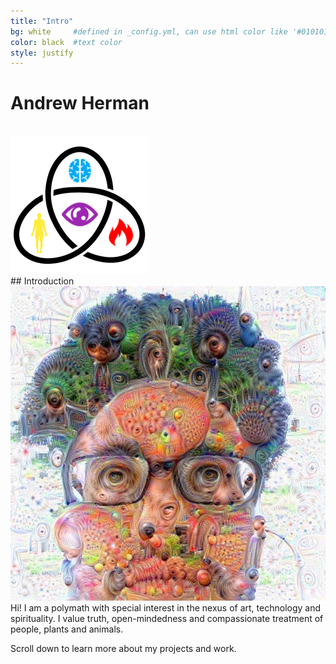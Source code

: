 ```yaml
---
title: "Intro"
bg: white     #defined in _config.yml, can use html color like '#010101'
color: black  #text color
style: justify
---
```


# Andrew Herman
<br>
<img class="center-image" src="../img/torus_knot_mbs.png"/>
<br>
## Introduction
<br>

<img class="feature-image" src="../img/aherman_tree_deep_dream.jpg"/>
Hi! I am a polymath with special interest in the nexus of art, technology and spirituality. I value truth, open-mindedness and compassionate treatment of people, plants and animals.

Scroll down to learn more about my projects and work.

